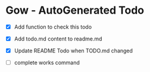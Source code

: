 # Gow - AutoGenerated Todo 


- [x] Add function to check this todo
- [x] Add todo.md content to readme.md

- [x] Update README Todo when TODO.md changed

- [ ] complete works command